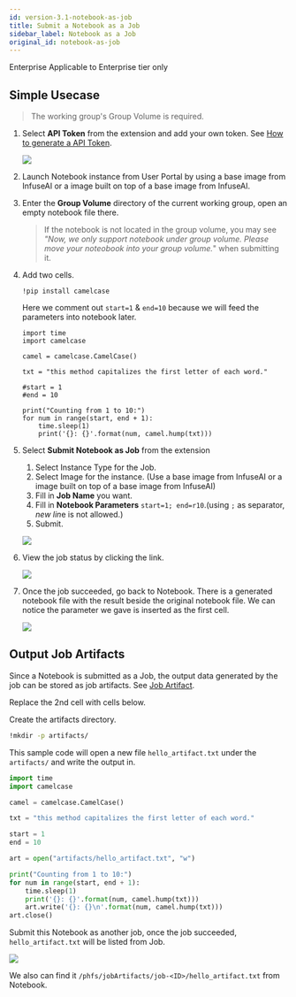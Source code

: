 ```yaml
---
id: version-3.1-notebook-as-job
title: Submit a Notebook as a Job
sidebar_label: Notebook as a Job
original_id: notebook-as-job
---
```


<div class="ee-only tooltip">Enterprise
  <span class="tooltiptext">Applicable to Enterprise tier only</span>
</div>

## Simple Usecase

>The working group's Group Volume is required.

1. Select **API Token** from the extension and add your own token. See [How to generate a API Token](tasks/api-token).
   
    ![](assets/ph-extension-token.png)

2. Launch Notebook instance from User Portal by using a base image from InfuseAI or a image built on top of a base image from InfuseAI.

3. Enter the **Group Volume** directory of the current working group, open an empty notebook file there.
    >If the notebook is not located in the group volume, you may see *"Now, we only support notebook under group volume. Please move your noteobook into your group volume.*" when submitting it.
    
4. Add two cells.
   
   ```
   !pip install camelcase
   ```

    Here we comment out `start=1` & `end=10` because we will feed the parameters into notebook later.

    ```
    import time
    import camelcase

    camel = camelcase.CamelCase()

    txt = "this method capitalizes the first letter of each word."

    #start = 1
    #end = 10

    print("Counting from 1 to 10:")
    for num in range(start, end + 1):
        time.sleep(1)
        print('{}: {}'.format(num, camel.hump(txt)))
    ```



5. Select **Submit Notebook as Job** from the extension
   
    1.  Select Instance Type for the Job.
    2.  Select Image for the instance. (Use a base image from InfuseAI or a image built on top of a base image from InfuseAI)
    3.  Fill in **Job Name** you want.
    4.  Fill in **Notebook Parameters** `start=1; end=r10`.(using `;` as separator, *new lin*e is not allowed.)
    5.  Submit.

    ![](assets/ph-extension-sub-nb.png)

6. View the job status by clicking the link.

    ![](assets/ph-extension-success.png)

7. Once the job succeeded, go back to Notebook. There is a generated notebook file with the result beside the original notebook file. We can notice the parameter we gave is inserted as the first cell.
   
   ![](assets/nb-as-job-output.png)


## Output Job Artifacts

Since a Notebook is submitted as a Job, the output data generated by the job can be stored as job artifacts. See [Job Artifact](job-artifact-feature).

Replace the 2nd cell with cells below.

Create the artifacts directory.

```bash
!mkdir -p artifacts/
```

This sample code will open a new file `hello_artifact.txt` under the `artifacts/` and write the output in.
```python
import time
import camelcase

camel = camelcase.CamelCase()

txt = "this method capitalizes the first letter of each word."

start = 1
end = 10

art = open("artifacts/hello_artifact.txt", "w")

print("Counting from 1 to 10:")
for num in range(start, end + 1): 
    time.sleep(1)
    print('{}: {}'.format(num, camel.hump(txt)))
    art.write('{}: {}\n'.format(num, camel.hump(txt)))
art.close()
```

Submit this Notebook as another job, once the job succeeded, `hello_artifact.txt` will be listed from Job.

   ![](assets/nb-as-job-using-artifacts.png)

We also can find it `/phfs/jobArtifacts/job-<ID>/hello_artifact.txt` from Notebook.
